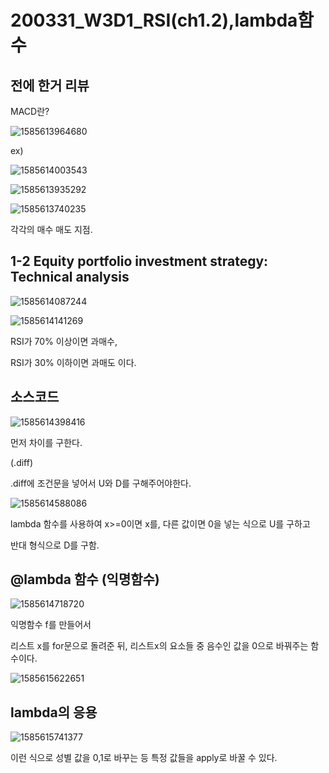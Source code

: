# 200331_W3D1_RSI(ch1.2),lambda함수



## 전에 한거 리뷰

MACD란?

![1585613964680](assets/1585613964680.png)



ex)  

![1585614003543](assets/1585614003543.png)



![1585613935292](assets/1585613935292.png)







![1585613740235](../../20%EB%85%84%201%ED%95%99%EA%B8%B0/%EC%95%8C%EA%B3%A0%EB%A6%AC%EC%A6%98%ED%88%AC%EC%9E%90%EC%A0%84%EB%9E%B5/assets/1585613740235.png)





각각의 매수 매도 지점.







## 1-2 Equity portfolio investment strategy: Technical analysis



![1585614087244](assets/1585614087244.png)





![1585614141269](assets/1585614141269.png)



RSI가 70% 이상이면 과매수,

RSI가 30% 이하이면 과매도 이다.







## 소스코드

![1585614398416](assets/1585614398416.png)



먼저 차이를 구한다.

(.diff)



.diff에 조건문을 넣어서 U와 D를 구해주어야한다.



![1585614588086](assets/1585614588086.png)



lambda 함수를 사용하여 x>=0이면 x를, 다른 값이면 0을 넣는 식으로 U를 구하고

반대 형식으로 D를 구함.







## @lambda 함수 (익명함수)

![1585614718720](assets/1585614718720.png)



익명함수 f를 만들어서 

리스트 x를 for문으로 돌려준 뒤, 리스트x의 요소들 중 음수인 값을 0으로 바꿔주는 함수이다.



![1585615622651](assets/1585615622651.png)





## lambda의 응용

![1585615741377](assets/1585615741377.png)



이런 식으로 성별 값을 0,1로 바꾸는 등 특정 값들을 apply로 바꿀 수 있다.